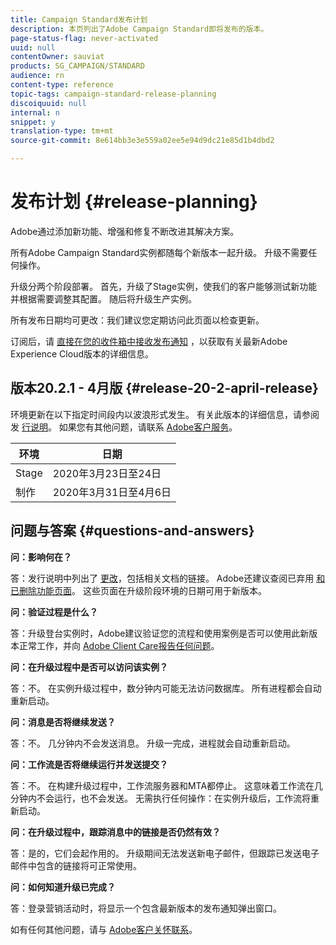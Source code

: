 ```yaml
---
title: Campaign Standard发布计划
description: 本页列出了Adobe Campaign Standard即将发布的版本。
page-status-flag: never-activated
uuid: null
contentOwner: sauviat
products: SG_CAMPAIGN/STANDARD
audience: rn
content-type: reference
topic-tags: campaign-standard-release-planning
discoiquuid: null
internal: n
snippet: y
translation-type: tm+mt
source-git-commit: 8e614bb3e3e559a02ee5e94d9dc21e85d1b4dbd2

---
```



# 发布计划 {#release-planning}

Adobe通过添加新功能、增强和修复不断改进其解决方案。

所有Adobe Campaign Standard实例都随每个新版本一起升级。 升级不需要任何操作。

升级分两个阶段部署。 首先，升级了Stage实例，使我们的客户能够测试新功能并根据需要调整其配置。 随后将升级生产实例。

所有发布日期均可更改：我们建议您定期访问此页面以检查更新。

订阅后，请 [直接在您的收件箱中接收发布通知](https://www.adobe.com/subscription/priority-product-update.html) ，以获取有关最新Adobe Experience Cloud版本的详细信息。

## 版本20.2.1 - 4月版 {#release-20-2-april-release}

环境更新在以下指定时间段内以波浪形式发生。 有关此版本的详细信息，请参阅发 [行说明](../../rn/using/release-notes.md)。 如果您有其他问题，请联系 [Adobe客户服务](https://support.neolane.net/webApp/extranetLogin)。

<table> 
 <thead> 
  <tr> 
   <th> 环境<br /> </th> 
   <th> 日期<br /> </th> 
  </tr> 
 </thead> 
 <tbody> 
  <tr> 
   <td> Stage<br /> </td> 
   <td> 2020年3月23日至24日<br /> </td> 
  </tr> 
  <tr> 
   <td> 制作<br /> </td> 
   <td> 2020年3月31日至4月6日<br /> </td> 
  </tr> 
 </tbody> 
</table>



## 问题与答案 {#questions-and-answers}

**问：影响何在？**

答：发行说明中列出了 [更改](../../rn/using/release-notes.md)，包括相关文档的链接。 Adobe还建议查阅已弃用 [和已删除功能页面](https://helpx.adobe.com/campaign/kb/acs-deprecated-and-removed-features.html)。 这些页面在升级阶段环境的日期可用于新版本。

**问：验证过程是什么？**

答：升级登台实例时，Adobe建议验证您的流程和使用案例是否可以使用此新版本正常工作，并向 [Adobe Client Care报告任何问题](https://support.neolane.net/webApp/extranetLogin)。

**问：在升级过程中是否可以访问该实例？**

答：不。 在实例升级过程中，数分钟内可能无法访问数据库。 所有进程都会自动重新启动。

**问：消息是否将继续发送？**

答：不。 几分钟内不会发送消息。 升级一完成，进程就会自动重新启动。

**问：工作流是否将继续运行并发送提交？**

答：不。 在构建升级过程中，工作流服务器和MTA都停止。 这意味着工作流在几分钟内不会运行，也不会发送。 无需执行任何操作：在实例升级后，工作流将重新启动。

**问：在升级过程中，跟踪消息中的链接是否仍然有效？**

答：是的，它们会起作用的。 升级期间无法发送新电子邮件，但跟踪已发送电子邮件中包含的链接将可正常使用。

**问：如何知道升级已完成？**

答：登录营销活动时，将显示一个包含最新版本的发布通知弹出窗口。

如有任何其他问题，请与 [Adobe客户关怀联系](https://support.neolane.net/webApp/extranetLogin)。